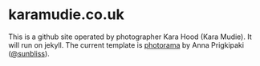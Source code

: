# karamudie.co.uk

This is a github site operated by photographer Kara Hood (Kara Mudie). It will run on jekyll. The current template is [photorama](https://github.com/sunbliss/photorama) by 
Anna Prigkipaki ([@sunbliss](https://github.com/sunbliss)).
